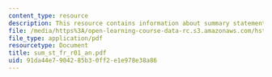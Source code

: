 ```yaml
---
content_type: resource
description: This resource contains information about summary statement.
file: /media/https%3A/open-learning-course-data-rc.s3.amazonaws.com/hst-590-biomedical-engineering-seminar-series-developing-professional-skills-fall-2006/91da44e7904285b30ff2e1e978e38a86_sum_st_fr_r01_an.pdf
file_type: application/pdf
resourcetype: Document
title: sum_st_fr_r01_an.pdf
uid: 91da44e7-9042-85b3-0ff2-e1e978e38a86
---
```

